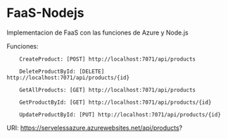 # FaaS-Nodejs

Implementacion de FaaS con las funciones de Azure y Node.js

Funciones:

        CreateProduct: [POST] http://localhost:7071/api/products

        DeleteProductById: [DELETE] http://localhost:7071/api/products/{id}

        GetAllProducts: [GET] http://localhost:7071/api/products

        GetProductById: [GET] http://localhost:7071/api/products/{id}

        UpdateProductById: [PUT] http://localhost:7071/api/products/{id}


URI: https://servelessazure.azurewebsites.net/api/products?
